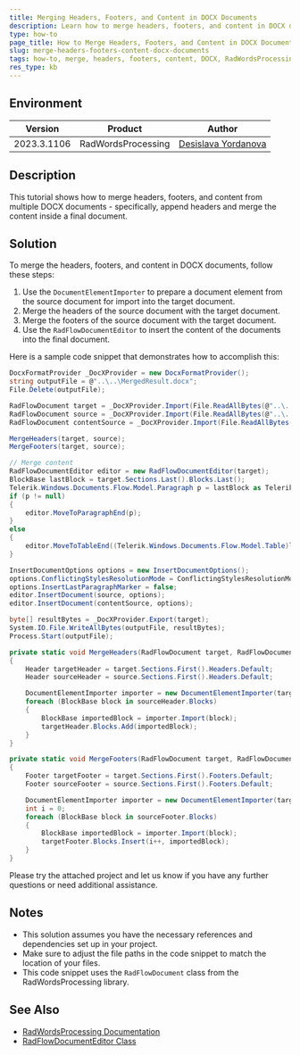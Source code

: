 ```yaml
---
title: Merging Headers, Footers, and Content in DOCX Documents
description: Learn how to merge headers, footers, and content in DOCX documents using RadWordsProcessing for Document Processing.
type: how-to
page_title: How to Merge Headers, Footers, and Content in DOCX Documents | RadWordsProcessing
slug: merge-headers-footers-content-docx-documents
tags: how-to, merge, headers, footers, content, DOCX, RadWordsProcessing
res_type: kb
---
```


## Environment
| Version | Product | Author | 
| --- | --- | ---- | 
| 2023.3.1106 | RadWordsProcessing |[Desislava Yordanova](https://www.telerik.com/blogs/author/desislava-yordanova)| 

## Description
This tutorial shows how to merge headers, footers, and content from multiple DOCX documents - specifically, append headers and merge the content inside a final document.

## Solution
To merge the headers, footers, and content in DOCX documents, follow these steps:

1. Use the `DocumentElementImporter` to prepare a document element from the source document for import into the target document.
2. Merge the headers of the source document with the target document.
3. Merge the footers of the source document with the target document.
4. Use the `RadFlowDocumentEditor` to insert the content of the documents into the final document.

Here is a sample code snippet that demonstrates how to accomplish this:

```csharp
DocxFormatProvider _DocXProvider = new DocxFormatProvider();
string outputFile = @"..\..\MergedResult.docx";
File.Delete(outputFile); 

RadFlowDocument target = _DocXProvider.Import(File.ReadAllBytes(@"..\..\HeaderFooter.docx"));
RadFlowDocument source = _DocXProvider.Import(File.ReadAllBytes(@"..\..\SubHeaderFooter.docx"));
RadFlowDocument contentSource = _DocXProvider.Import(File.ReadAllBytes(@"..\..\ContentOnly.docx"));

MergeHeaders(target, source);
MergeFooters(target, source);

// Merge content
RadFlowDocumentEditor editor = new RadFlowDocumentEditor(target);
BlockBase lastBlock = target.Sections.Last().Blocks.Last();
Telerik.Windows.Documents.Flow.Model.Paragraph p = lastBlock as Telerik.Windows.Documents.Flow.Model.Paragraph;
if (p != null)
{
    editor.MoveToParagraphEnd(p);
}
else
{
    editor.MoveToTableEnd((Telerik.Windows.Documents.Flow.Model.Table)lastBlock);
}

InsertDocumentOptions options = new InsertDocumentOptions();
options.ConflictingStylesResolutionMode = ConflictingStylesResolutionMode.UseTargetStyle;
options.InsertLastParagraphMarker = false;
editor.InsertDocument(source, options);
editor.InsertDocument(contentSource, options);

byte[] resultBytes = _DocXProvider.Export(target);
System.IO.File.WriteAllBytes(outputFile, resultBytes);
Process.Start(outputFile);

private static void MergeHeaders(RadFlowDocument target, RadFlowDocument source)
{
    Header targetHeader = target.Sections.First().Headers.Default;
    Header sourceHeader = source.Sections.First().Headers.Default;

    DocumentElementImporter importer = new DocumentElementImporter(target, source, ConflictingStylesResolutionMode.UseTargetStyle);
    foreach (BlockBase block in sourceHeader.Blocks)
    {
        BlockBase importedBlock = importer.Import(block);
        targetHeader.Blocks.Add(importedBlock);
    }
}

private static void MergeFooters(RadFlowDocument target, RadFlowDocument source)
{
    Footer targetFooter = target.Sections.First().Footers.Default;
    Footer sourceFooter = source.Sections.First().Footers.Default;

    DocumentElementImporter importer = new DocumentElementImporter(target, source, ConflictingStylesResolutionMode.UseTargetStyle);
    int i = 0;
    foreach (BlockBase block in sourceFooter.Blocks)
    {
        BlockBase importedBlock = importer.Import(block);
        targetFooter.Blocks.Insert(i++, importedBlock);
    }
}
```

Please try the attached project and let us know if you have any further questions or need additional assistance.

## Notes
- This solution assumes you have the necessary references and dependencies set up in your project.
- Make sure to adjust the file paths in the code snippet to match the location of your files.
- This code snippet uses the `RadFlowDocument` class from the RadWordsProcessing library.

## See Also
- [RadWordsProcessing Documentation](https://docs.telerik.com/devtools/document-processing/libraries/radwordsprocessing/introduction)
- [RadFlowDocumentEditor Class](https://docs.telerik.com/devtools/document-processing/libraries/radwordsprocessing/api/radflowdocumenteditor)
